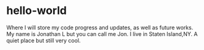 # hello-world
Where I will store my code progress and updates, as well as future works.
My name is Jonathan L but you can call me Jon. I live in Staten Island,NY. A quiet place but still very cool.
